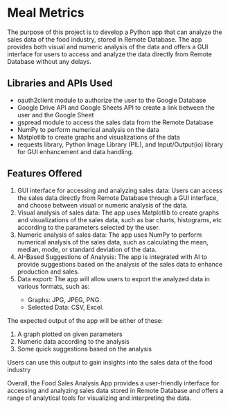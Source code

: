 <!DOCTYPE html>
<html>
  <head></head>
  <body>
    <h1>Meal Metrics</h1>
    <p>The purpose of this project is to develop a Python app that can analyze the sales data of the food industry, stored in Remote Database. The app provides both visual and numeric analysis of the data and offers a GUI interface for users to access and analyze the data directly from Remote Database without any delays.</p>
    <h2><b>Libraries and APIs Used</b></h2>
    <ul>
      <li>oauth2client module to authorize the user to the Google Database</li>
      <li>Google Drive API and Google Sheets API to create a link between the user and the Google Sheet</li>
      <li>gspread module to access the sales data from the Remote Database</li>
      <li>NumPy to perform numerical analysis on the data</li>
      <li>Matplotlib to create graphs and visualizations of the data</li>
      <li>requests library, Python Image Library (PIL), and Input/Output(io) library for GUI enhancement and data handling.</li>
    </ul>
    <h2><b>Features Offered</b></h2>
    <ol>
      <li>GUI interface for accessing and analyzing sales data: Users can access the sales data directly from Remote Database through a GUI interface, and choose between visual or numeric analysis of the data.</li>
      <li>Visual analysis of sales data: The app uses Matplotlib to create graphs and visualizations of the sales data, such as bar charts, histograms, etc according to the parameters selected by the user.</li>
      <li>Numeric analysis of sales data: The app uses NumPy to perform numerical analysis of the sales data, such as calculating the mean, median, mode, or standard deviation of the data.</li>
      <li>AI-Based Suggestions of Analysis: The app is integrated with AI to provide suggestions based on the analysis of the sales data to enhance production and sales.</li>
      <li>Data export: The app will allow users to export the analyzed data in various formats, such as:</li>
      <ul>
        <li>Graphs: JPG, JPEG, PNG.</li>
        <li>Selected Data: CSV, Excel.</li>
      </ul>
    </ol>
    <p>The expected output of the app will be either of these:</p>
    <ol>
      <li>A graph plotted on given parameters</li>
      <li>Numeric data according to the analysis</li>
      <li>Some quick suggestions based on the analysis</li>
    </ol>
    <p>Users can use this output to gain insights into the sales data of the food industry</p>
    <p>Overall, the Food Sales Analysis App provides a user-friendly interface for accessing and analyzing sales data stored in Remote Database and offers a range of analytical tools for visualizing and interpreting the data.</p>
</html>
